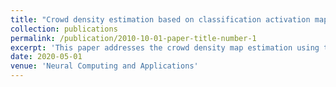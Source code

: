 ```yaml
---
title: "Crowd density estimation based on classification activation map and patch density level"
collection: publications
permalink: /publication/2010-10-01-paper-title-number-1
excerpt: 'This paper addresses the crowd density map estimation using the patch level aggregation'
date: 2020-05-01
venue: 'Neural Computing and Applications'
---
```

